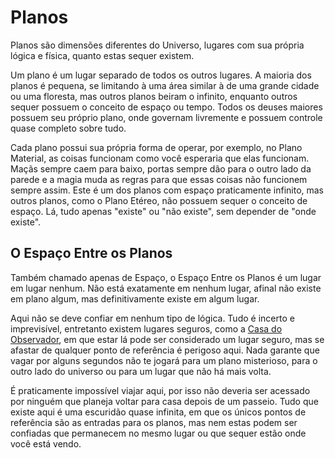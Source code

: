 # Planos

Planos são dimensões diferentes do Universo, lugares com sua própria lógica e física, quanto estas sequer existem.

Um plano é um lugar separado de todos os outros lugares. A maioria dos planos é pequena, se limitando à uma área similar à de uma grande cidade ou uma floresta, mas outros planos beiram o infinito, enquanto outros sequer possuem o conceito de espaço ou tempo. Todos os deuses maiores possuem seu próprio plano, onde governam livremente e possuem controle quase completo sobre tudo.

Cada plano possui sua própria forma de operar, por exemplo, no Plano Material, as coisas funcionam como você esperaria que elas funcionam. Maçãs sempre caem para baixo, portas sempre dão para o outro lado da parede e a magia muda as regras para que essas coisas não funcionem sempre assim. Este é um dos planos com espaço praticamente infinito, mas outros planos, como o Plano Etéreo, não possuem sequer o conceito de espaço. Lá, tudo apenas "existe" ou "não existe", sem depender de "onde existe".

## O Espaço Entre os Planos

Também chamado apenas de Espaço, o Espaço Entre os Planos é um lugar em lugar nenhum. Não está exatamente em nenhum lugar, afinal não existe em plano algum, mas definitivamente existe em algum lugar.

Aqui não se deve confiar em nenhum tipo de lógica. Tudo é incerto e imprevisível, entretanto existem lugares seguros, como a [Casa do Observador](../../Personagens/NPCs/O_Observador.md#localização), em que estar lá pode ser considerado um lugar seguro, mas se afastar de qualquer ponto de referência é perigoso aqui. Nada garante que vagar por alguns segundos não te jogará para um plano misterioso, para o outro lado do universo ou para um lugar que não há mais volta.

É praticamente impossível viajar aqui, por isso não deveria ser acessado por ninguém que planeja voltar para casa depois de um passeio. Tudo que existe aqui é uma escuridão quase infinita, em que os únicos pontos de referência são as entradas para os planos, mas nem estas podem ser confiadas que permanecem no mesmo lugar ou que sequer estão onde você está vendo.
